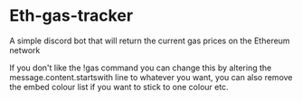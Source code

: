 # Eth-gas-tracker
A simple discord bot that will return the current gas prices on the Ethereum network

If you don't like the !gas command you can change this by altering the message.content.startswith line to whatever you want, you can also remove the embed colour list if you want to stick to one colour etc.
